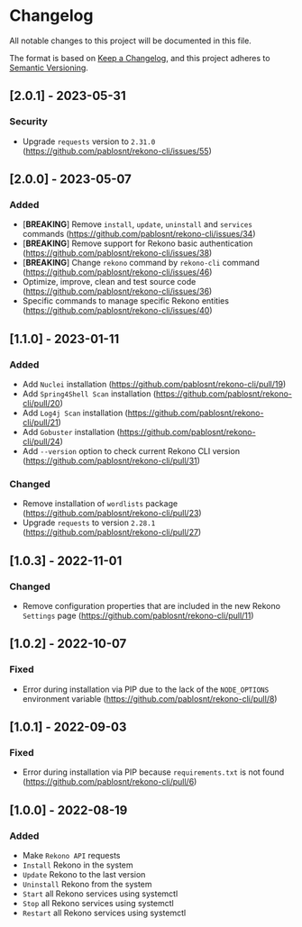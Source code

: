 # Changelog
All notable changes to this project will be documented in this file.

The format is based on [Keep a Changelog](https://keepachangelog.com/en/1.0.0/), and this project adheres to [Semantic Versioning](https://semver.org/spec/v2.0.0.html).

## [2.0.1] - 2023-05-31

### Security

- Upgrade `requests` version to `2.31.0` (https://github.com/pablosnt/rekono-cli/issues/55)


## [2.0.0] - 2023-05-07

### Added

- [**BREAKING**] Remove `install`, `update`, `uninstall` and `services` commands (https://github.com/pablosnt/rekono-cli/issues/34)
- [**BREAKING**] Remove support for Rekono basic authentication (https://github.com/pablosnt/rekono-cli/issues/38)
- [**BREAKING**] Change `rekono` command by `rekono-cli` command (https://github.com/pablosnt/rekono-cli/issues/46)
- Optimize, improve, clean and test source code (https://github.com/pablosnt/rekono-cli/issues/36)
- Specific commands to manage specific Rekono entities (https://github.com/pablosnt/rekono-cli/issues/40)


## [1.1.0] - 2023-01-11

### Added

- Add `Nuclei` installation (https://github.com/pablosnt/rekono-cli/pull/19)
- Add `Spring4Shell Scan` installation (https://github.com/pablosnt/rekono-cli/pull/20)
- Add `Log4j Scan` installation (https://github.com/pablosnt/rekono-cli/pull/21)
- Add `Gobuster` installation (https://github.com/pablosnt/rekono-cli/pull/24)
- Add `--version` option to check current Rekono CLI version (https://github.com/pablosnt/rekono-cli/pull/31)

### Changed

- Remove installation of `wordlists` package (https://github.com/pablosnt/rekono-cli/pull/23)
- Upgrade `requests` to version `2.28.1` (https://github.com/pablosnt/rekono-cli/pull/27)


## [1.0.3] - 2022-11-01

### Changed

- Remove configuration properties that are included in the new Rekono `Settings` page (https://github.com/pablosnt/rekono-cli/pull/11)


## [1.0.2] - 2022-10-07

### Fixed

- Error during installation via PIP due to the lack of the `NODE_OPTIONS` environment variable (https://github.com/pablosnt/rekono-cli/pull/8)


## [1.0.1] - 2022-09-03

### Fixed

- Error during installation via PIP because `requirements.txt` is not found (https://github.com/pablosnt/rekono-cli/pull/6)


## [1.0.0] - 2022-08-19

### Added

- Make `Rekono API` requests
- `Install` Rekono in the system
- `Update` Rekono to the last version
- `Uninstall` Rekono from the system
- `Start` all Rekono services using systemctl
- `Stop` all Rekono services using systemctl
- `Restart` all Rekono services using systemctl